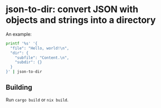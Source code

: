 # json-to-dir: convert JSON with objects and strings into a directory

An example:

```sh
printf '%s' '{
  "file": "Hello, world!\n",
  "dir": {
    "subfile": "Content.\n",
    "subdir": {}
  }
}' | json-to-dir
```

## Building

Run `cargo build` or `nix build`.
